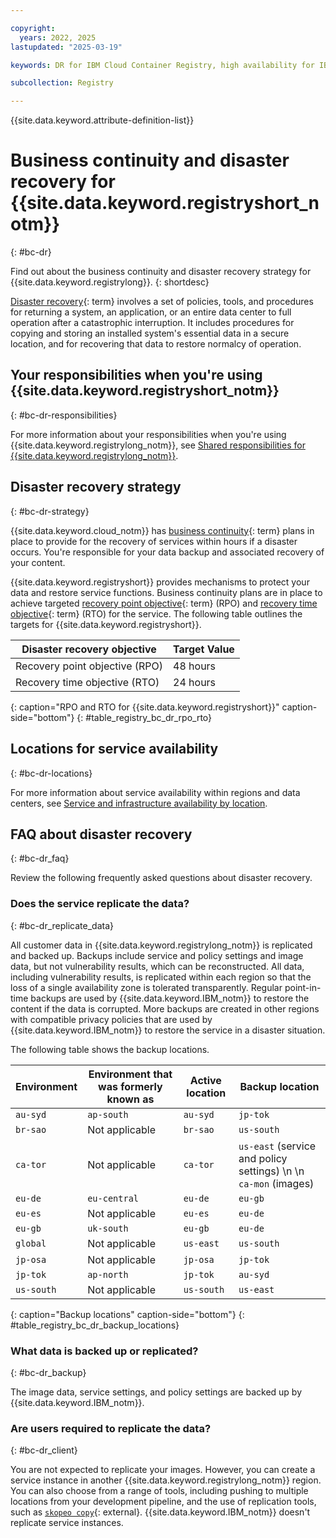 ```yaml
---

copyright:
  years: 2022, 2025
lastupdated: "2025-03-19"

keywords: DR for IBM Cloud Container Registry, high availability for IBM Cloud Container Registry, disaster recovery for IBM Cloud Container Registry, failover for IBM Cloud Container Registry, BC for IBM Cloud Container Registry, DR for IBM Cloud Container Registry, business continuity for IBM Cloud Container Registry, disaster recovery for IBM Cloud Container Registry, disaster recovery, responsibilities, locations, data

subcollection: Registry

---
```


{{site.data.keyword.attribute-definition-list}}

# Business continuity and disaster recovery for {{site.data.keyword.registryshort_notm}}
{: #bc-dr}

Find out about the business continuity and disaster recovery strategy for {{site.data.keyword.registrylong}}.
{: shortdesc}

[Disaster recovery](#x2113280){: term} involves a set of policies, tools, and procedures for returning a system, an application, or an entire data center to full operation after a catastrophic interruption. It includes procedures for copying and storing an installed system's essential data in a secure location, and for recovering that data to restore normalcy of operation.

## Your responsibilities when you're using {{site.data.keyword.registryshort_notm}}
{: #bc-dr-responsibilities}

For more information about your responsibilities when you're using {{site.data.keyword.registrylong_notm}}, see [Shared responsibilities for {{site.data.keyword.registrylong_notm}}](/docs/Registry?topic=Registry-registry_responsibilities).

## Disaster recovery strategy
{: #bc-dr-strategy}

{{site.data.keyword.cloud_notm}} has [business continuity](#x3026801){: term} plans in place to provide for the recovery of services within hours if a disaster occurs. You're responsible for your data backup and associated recovery of your content.

{{site.data.keyword.registryshort}} provides mechanisms to protect your data and restore service functions. Business continuity plans are in place to achieve targeted [recovery point objective](#x3429911){: term} (RPO) and [recovery time objective](#x3167918){: term} (RTO) for the service. The following table outlines the targets for {{site.data.keyword.registryshort}}.

| Disaster recovery objective | Target Value |
|-----------------------------|--------------|
| Recovery point objective (RPO) | 48 hours |
| Recovery time objective (RTO) | 24 hours |
{: caption="RPO and RTO for {{site.data.keyword.registryshort}}" caption-side="bottom"}
{: #table_registry_bc_dr_rpo_rto}

## Locations for service availability
{: #bc-dr-locations}

For more information about service availability within regions and data centers, see [Service and infrastructure availability by location](/docs/overview?topic=overview-services_region).

## FAQ about disaster recovery
{: #bc-dr_faq}

Review the following frequently asked questions about disaster recovery.

### Does the service replicate the data?
{: #bc-dr_replicate_data}

All customer data in {{site.data.keyword.registrylong_notm}} is replicated and backed up. Backups include service and policy settings and image data, but not vulnerability results, which can be reconstructed. All data, including vulnerability results, is replicated within each region so that the loss of a single availability zone is tolerated transparently. Regular point-in-time backups are used by {{site.data.keyword.IBM_notm}} to restore the content if the data is corrupted. More backups are created in other regions with compatible privacy policies that are used by {{site.data.keyword.IBM_notm}} to restore the service in a disaster situation.

The following table shows the backup locations.

| Environment | Environment that was formerly known as | Active location | Backup location |
|-------------|---------------------------------------|-----------------|-----------------|
| `au-syd` | `ap-south` | `au-syd` | `jp-tok` |
| `br-sao` | Not applicable | `br-sao` | `us-south` |
| `ca-tor` | Not applicable | `ca-tor` | `us-east` (service and policy settings)  \n  \n `ca-mon` (images) |
| `eu-de` | `eu-central` | `eu-de` | `eu-gb` |
| `eu-es` | Not applicable | `eu-es` | `eu-de` |
| `eu-gb` | `uk-south` | `eu-gb` | `eu-de` |
| `global` | Not applicable | `us-east` | `us-south` |
| `jp-osa` | Not applicable | `jp-osa` | `jp-tok` |
| `jp-tok` | `ap-north` | `jp-tok` | `au-syd` |
| `us-south` | Not applicable | `us-south` | `us-east` |
{: caption="Backup locations" caption-side="bottom"}
{: #table_registry_bc_dr_backup_locations}

### What data is backed up or replicated?
{: #bc-dr_backup}

The image data, service settings, and policy settings are backed up by {{site.data.keyword.IBM_notm}}.

### Are users required to replicate the data?
{: #bc-dr_client}

You are not expected to replicate your images. However, you can create a service instance in another {{site.data.keyword.registrylong_notm}} region. You can also choose from a range of tools, including pushing to multiple locations from your development pipeline, and the use of replication tools, such as [`skopeo copy`](https://github.com/containers/skopeo/blob/main/docs/skopeo-copy.1.md){: external}. {{site.data.keyword.IBM_notm}} doesn't replicate service instances.
